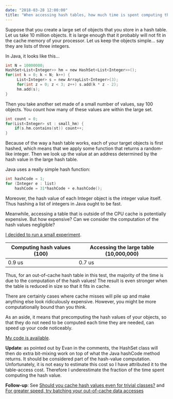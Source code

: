 ```yaml
---
date: "2018-03-28 12:00:00"
title: "When accessing hash tables, how much time is spent computing the hash functions?"
---
```




Suppose that you create a large set of objects that you store in a hash table. Let us take 10 million<a href="https://lemire.me/blog/2018/03/29/should-you-cache-hash-values-even-for-trivial-classes/"></a> objects. It is large enough that it probably will not fit in the cache memory of your processor. Let us keep the objects simple&hellip; say they are lists of three integers. 

In Java, it looks like this&hellip;
```C
int N = 10000000;
HashSet<List<Integer>> hm = new HashSet<List<Integer>>();
for(int k = 0; k < N; k++) {
     List<Integer> s = new ArrayList<Integer>(3);
     for(int z = 0; z < 3; z++) s.add(k * z - 2);
     hm.add(s);
}
```


Then you take another set made of a small number of values, say 100 objects. You count how many of these values are within the large set.
```C
int count = 0;
for(List<Integer> st : small_hm) {
    if(s.hm.contains(st)) count++;
}
```


Because of the way a hash table works, each of your target objects is first hashed, which means that we apply some function that returns a random-like integer. Then we look up the value at an address determined by the hash value in the large hash table.

Java uses a really simple hash function:
```C
int hashCode = 1;
for (Integer e : list)
    hashCode = 31*hashCode + e.hashCode();
```


Moreover, the hash value of each Integer object is the integer value itself. Thus hashing a list of integers in Java ought to be fast.

Meanwhile, accessing a table that is outside of the CPU cache is potentially expensive. But how expensive? Can we consider the computation of the hash values negligible?

[I decided to run a small experiment](https://github.com/lemire/Code-used-on-Daniel-Lemire-s-blog/tree/master/2018/03/28).

Computing hash values (100) |Accessing the large table (10,000,000) |
-------------------------|-------------------------|
0.9 us                   |0.7 us                   |


Thus, for an out-of-cache hash table in this test, the majority of the time is due to the computation of the hash values! The result is even stronger when the table is reduced in size so that it fits in cache.

There are certainly cases where cache misses will pile up and make anything else look ridiculously expensive. However, you might be more computationally bound than you think.

As an aside, it means that precomputing the hash values of your objects, so that they do not need to be computed each time they are needed, can speed up your code noticeably.

[My code is available](https://github.com/lemire/Code-used-on-Daniel-Lemire-s-blog/tree/master/2018/03/28).

__Update__: as pointed out by Evan in the comments, the HashSet class will then do extra bit-mixing work on top of what the Java hashCode method returns. It should be considered part of the hash-value computation. Unfortunately, it is not easy to estimate this cost so I have attributed it to the table-access cost. Therefore I underestimate the fraction of the time spent computing the hash value. 

__Follow-up__: See [Should you cache hash values even for trivial classes?](/lemire/blog/2018/03/29/should-you-cache-hash-values-even-for-trivial-classes/) and [For greater speed, try batching your out-of-cache data accesses](/lemire/blog/2018/04/12/for-greater-speed-try-batching-your-out-of-cache-data-accesses/) 

